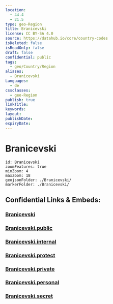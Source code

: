 ```yaml
---
location:
  - 44.4
  - 21.5
type: geo-Region
title: Branicevski
license: CC BY-SA 4.0
source: https://datahub.io/core/country-codes
isDeleted: false
isReadOnly: false
draft: false
confidential: public
tags:
  - geo/Country/Region
aliases:
  - Branicevski
Languages:
  - de
cssclasses:
  - geo-Region
publish: true
linkTitle:
keywords:
layout:
publishDate:
expiryDate:
---
```


# Branicevski

```leaflet
id: Branicevski
zoomFeatures: true 
minZoom: 4 
maxZoom: 18
geojsonFolder: ./Branicevski/
markerFolder: ./Branicevski/
```


## Confidential Links & Embeds: 

### [Branicevski](/_Standards/Earth/Continent/Europe/Europe~South/Serbia/districts~Serbia/Branicevski.md) 

### [Branicevski.public](/_public/Earth/Continent/Europe/Europe~South/Serbia/districts~Serbia/Branicevski.public.md) 

### [Branicevski.internal](/_internal/Earth/Continent/Europe/Europe~South/Serbia/districts~Serbia/Branicevski.internal.md) 

### [Branicevski.protect](/_protect/Earth/Continent/Europe/Europe~South/Serbia/districts~Serbia/Branicevski.protect.md) 

### [Branicevski.private](/_private/Earth/Continent/Europe/Europe~South/Serbia/districts~Serbia/Branicevski.private.md) 

### [Branicevski.personal](/_personal/Earth/Continent/Europe/Europe~South/Serbia/districts~Serbia/Branicevski.personal.md) 

### [Branicevski.secret](/_secret/Earth/Continent/Europe/Europe~South/Serbia/districts~Serbia/Branicevski.secret.md)

